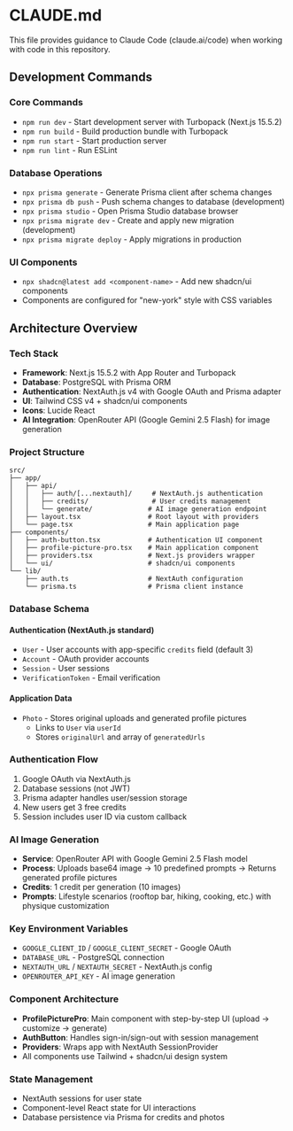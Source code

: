 # CLAUDE.md

This file provides guidance to Claude Code (claude.ai/code) when working with code in this repository.

## Development Commands

### Core Commands
- `npm run dev` - Start development server with Turbopack (Next.js 15.5.2)
- `npm run build` - Build production bundle with Turbopack  
- `npm run start` - Start production server
- `npm run lint` - Run ESLint

### Database Operations
- `npx prisma generate` - Generate Prisma client after schema changes
- `npx prisma db push` - Push schema changes to database (development)
- `npx prisma studio` - Open Prisma Studio database browser
- `npx prisma migrate dev` - Create and apply new migration (development)
- `npx prisma migrate deploy` - Apply migrations in production

### UI Components
- `npx shadcn@latest add <component-name>` - Add new shadcn/ui components
- Components are configured for "new-york" style with CSS variables

## Architecture Overview

### Tech Stack
- **Framework**: Next.js 15.5.2 with App Router and Turbopack
- **Database**: PostgreSQL with Prisma ORM
- **Authentication**: NextAuth.js v4 with Google OAuth and Prisma adapter
- **UI**: Tailwind CSS v4 + shadcn/ui components
- **Icons**: Lucide React
- **AI Integration**: OpenRouter API (Google Gemini 2.5 Flash) for image generation

### Project Structure

```
src/
├── app/
│   ├── api/
│   │   ├── auth/[...nextauth]/     # NextAuth.js authentication
│   │   ├── credits/                # User credits management
│   │   └── generate/              # AI image generation endpoint
│   ├── layout.tsx                 # Root layout with providers
│   └── page.tsx                   # Main application page
├── components/
│   ├── auth-button.tsx            # Authentication UI component
│   ├── profile-picture-pro.tsx    # Main application component
│   ├── providers.tsx              # Next.js providers wrapper
│   └── ui/                        # shadcn/ui components
└── lib/
    ├── auth.ts                    # NextAuth configuration
    └── prisma.ts                  # Prisma client instance
```

### Database Schema

#### Authentication (NextAuth.js standard)
- `User` - User accounts with app-specific `credits` field (default 3)
- `Account` - OAuth provider accounts  
- `Session` - User sessions
- `VerificationToken` - Email verification

#### Application Data
- `Photo` - Stores original uploads and generated profile pictures
  - Links to `User` via `userId`
  - Stores `originalUrl` and array of `generatedUrls`

### Authentication Flow
1. Google OAuth via NextAuth.js
2. Database sessions (not JWT)
3. Prisma adapter handles user/session storage
4. New users get 3 free credits
5. Session includes user ID via custom callback

### AI Image Generation
- **Service**: OpenRouter API with Google Gemini 2.5 Flash model  
- **Process**: Uploads base64 image → 10 predefined prompts → Returns generated profile pictures
- **Credits**: 1 credit per generation (10 images)
- **Prompts**: Lifestyle scenarios (rooftop bar, hiking, cooking, etc.) with physique customization

### Key Environment Variables
- `GOOGLE_CLIENT_ID` / `GOOGLE_CLIENT_SECRET` - Google OAuth
- `DATABASE_URL` - PostgreSQL connection
- `NEXTAUTH_URL` / `NEXTAUTH_SECRET` - NextAuth.js config
- `OPENROUTER_API_KEY` - AI image generation

### Component Architecture
- **ProfilePicturePro**: Main component with step-by-step UI (upload → customize → generate)
- **AuthButton**: Handles sign-in/sign-out with session management
- **Providers**: Wraps app with NextAuth SessionProvider
- All components use Tailwind + shadcn/ui design system

### State Management
- NextAuth sessions for user state
- Component-level React state for UI interactions
- Database persistence via Prisma for credits and photos